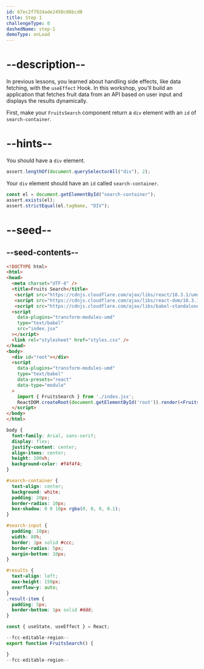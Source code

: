```yaml
---
id: 67ec2f7924ade2450c06bcd8
title: Step 1
challengeType: 0
dashedName: step-1
demoType: onLoad
---
```


# --description--

In previous lessons, you learned about handling side effects, like data fetching, with the `useEffect` Hook. In this workshop, you'll build an application that fetches fruit data from an API based on user input and displays the results dynamically.

First, make your `FruitsSearch` component return a `div` element with an `id` of `search-container`.

# --hints--

You should have a `div` element.

```js
assert.lengthOf(document.querySelectorAll("div"), 2);
```

Your `div` element should have an `id` called `search-container`.

```js
const el = document.getElementById("search-container");
assert.exists(el);
assert.strictEqual(el.tagName, "DIV");
```

# --seed--

## --seed-contents--

```html
<!DOCTYPE html>
<html>
<head>
  <meta charset="UTF-8" />
  <title>Fruits Search</title>
   <script src="https://cdnjs.cloudflare.com/ajax/libs/react/18.3.1/umd/react.development.min.js"></script>
   <script src="https://cdnjs.cloudflare.com/ajax/libs/react-dom/18.3.1/umd/react-dom.development.min.js"></script>
   <script src="https://cdnjs.cloudflare.com/ajax/libs/babel-standalone/7.26.5/babel.min.js"></script>
  <script 
    data-plugins="transform-modules-umd"
    type="text/babel"
    src="index.jsx"
  ></script>
  <link rel="stylesheet" href="styles.css" />
</head>
<body>
  <div id="root"></div>
  <script
    data-plugins="transform-modules-umd"
    type="text/babel"
    data-presets="react"
    data-type="module"
  >
    import { FruitsSearch } from './index.jsx';
    ReactDOM.createRoot(document.getElementById('root')).render(<FruitsSearch />);
  </script>
</body>
</html>
```

```css
body {
  font-family: Arial, sans-serif;
  display: flex;
  justify-content: center;
  align-items: center;
  height: 100vh;
  background-color: #f4f4f4;
}

#search-container {
  text-align: center;
  background: white;
  padding: 20px;
  border-radius: 10px;
  box-shadow: 0 0 10px rgba(0, 0, 0, 0.1);
}

#search-input {
  padding: 10px;
  width: 80%;
  border: 1px solid #ccc;
  border-radius: 5px;
  margin-bottom: 10px;
}

#results {
  text-align: left;
  max-height: 150px;
  overflow-y: auto;
}
.result-item {
  padding: 5px;
  border-bottom: 1px solid #ddd;
}
```

```jsx
const { useState, useEffect } = React;

--fcc-editable-region--
export function FruitsSearch() {

}
--fcc-editable-region--
```
